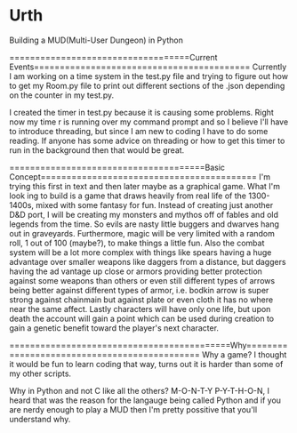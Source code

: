 # Urth
Building a MUD(Multi-User Dungeon) in Python

===================================Current Events==========================================
Currently I am working on a time system in the test.py file and trying to figure out
how to get my Room.py file to print out different sections of the .json depending on
the counter in my test.py.

I created the timer in test.py because it is causing some problems. Right now my time
r is running over my command prompt and so I believe I'll have to introduce threading,
but since I am new to coding I have to do some reading. If anyone has some advice on 
threading or how to get this timer to run in the background then that would be great.

======================================Basic Concept==========================================
I'm trying this first in text and then later maybe as a graphical game. What I'm look
ing to build is a game that draws heavily from real life of the 1300-1400s, mixed with
some fantasy for fun. Instead of creating just another D&D port, I will be creating my
monsters and mythos off of fables and old legends from the time. So evils are nasty 
little buggers and dwarves hang out in graveyards. Furthermore, magic will be very 
limited with a random roll, 1 out of 100 (maybe?), to make things a little fun. Also
the combat system will be a lot more complex with things like spears having a huge 
advantage over smaller weapons like daggers from a distance, but daggers having the ad
vantage up close or armors providing better protection against some weapons than others
or even still different types of arrows being better against different types of armor, 
i.e. bodkin arrow is super strong against chainmain but against plate or even cloth it 
has no where near the same affect. Lastly characters will have only one life, but upon
death the account will gain a point which can be used during creation to gain a genetic 
benefit toward the player's next character.

===========================================Why=============================================
Why a game?
I thought it would be fun to learn coding that way, turns out it is harder than some of
my other scripts.

Why in Python and not C like all the others?
M-O-N-T-Y   P-Y-T-H-O-N, I heard that was the reason for the langauge being called 
Python and if you are nerdy enough to play a MUD then I'm pretty possitive that you'll
understand why.
